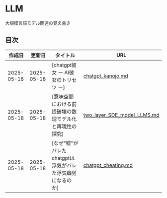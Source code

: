 # LLM
大規模言語モデル関連の覚え書き

## 目次

| 作成日 | 更新日 | タイトル | URL |
|--------|--------|---------|-----|
| 2025-05-18 | 2025-05-18 | [chatgpt彼女 ー AI彼女のトリセツ ー] | [chatgpt_kanojo.md](chatgpt_kanojo.md) |
| 2025-05-18 | 2025-05-18 | [意味空間における前提破壊の数理モデル化と再現性の探究] | [two_layer_SDE_model_LLMS.md](two_layer_SDE_model_LLMS.md) |
| 2025-05-18 | 2025-05-18 | [なぜ"嘘"がバレたchatgptは浮気がバレた浮気癖男になるのか] | [chatgpt_cheating.md](chatgpt_cheating.md) |
